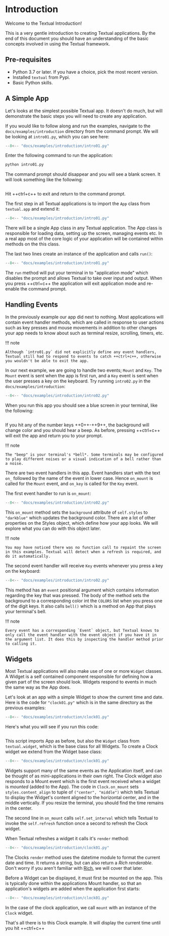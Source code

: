 # Introduction

Welcome to the Textual Introduction!

This is a very gentle introduction to creating Textual applications. By the end of this document you should have an understanding of the basic concepts involved in using the Textual framework.

## Pre-requisites

- Python 3.7 or later. If you have a choice, pick the most recent version.
- Installed `textual` from Pypi.
- Basic Python skills.

## A Simple App

Let's looks at the simplest possible Textual app. It doesn't do much, but will demonstrate the basic steps you will need to create any application.

If you would like to follow along and run the examples, navigate to the `docs/examples/introduction` directory from the command prompt. We will be looking at `intro01.py`, which you can see here:

```python title="intro01.py"
--8<-- "docs/examples/introduction/intro01.py"
```

Enter the following command to run the application:

```bash
python intro01.py
```

The command prompt should disappear and you will see a blank screen. It will look something like the following:

```{.textual path="docs/examples/introduction/intro01.py"}

```

Hit ++ctrl+c++ to exit and return to the command prompt.

The first step in all Textual applications is to import the `App` class from `textual.app` and extend it:

```python hl_lines="1 2 3 4 5" title="intro01.py"
--8<-- "docs/examples/introduction/intro01.py"
```

There will be a single App class in any Textual application. The App class is responsible for loading data, setting up the screen, managing events etc. In a real app most of the core logic of your application will be contained within methods on the this class.

The last two lines create an instance of the application and calls `run()`:

```python hl_lines="8 9" title="intro01.py"
--8<-- "docs/examples/introduction/intro01.py"
```

The `run` method will put your terminal in to "application mode" which disables the prompt and allows Textual to take over input and output. When you press ++ctrl+c++ the application will exit application mode and re-enable the command prompt.

## Handling Events

In the previously example our app did next to nothing. Most applications will contain event handler methods, which are called in response to user actions such as key presses and mouse movements in addition to other changes your app needs to know about such as terminal resize, scrolling, timers, etc.

!!! note

    Although `intro01.py` did not explicitly define any event handlers, Textual still had to respond to events to catch ++ctrl+c++, otherwise you wouldn't be able to exit the app.

In our next example, we are going to handle two events; `Mount` and `Key`. The `Mount` event is sent when the app is first run, and a `Key` event is sent when the user presses a key on the keyboard. Try running `intro02.py` in the `docs/examples/introduction`:

```python title="intro02.py"
--8<-- "docs/examples/introduction/intro02.py"
```

When you run this app you should see a blue screen in your terminal, like the following:

```{.textual path="docs/examples/introduction/intro02.py"}

```

If you hit any of the number keys ++0++-++9++, the background will change color and you should hear a beep. As before, pressing ++ctrl+c++ will exit the app and return you to your prompt.

!!! note

    The "beep" is your terminal's *bell*. Some terminals may be configured to play different noises or a visual indication of a bell rather than a noise.

There are two event handlers in this app. Event handlers start with the text `on_` followed by the name of the event in lower case. Hence `on_mount` is called for the `Mount` event, and `on_key` is called for the `Key` event.

The first event handler to run is `on_mount`:

```python hl_lines="19 20" title="intro02.py"
--8<-- "docs/examples/introduction/intro02.py"
```

This `on_mount` method sets the `background` attribute of `self.styles` to `"darkblue"` which updates the background color. There are a lot of other properties on the Styles object, which define how your app looks. We will explore what you can do with this object later.

!!! note

    You may have noticed there was no function call to repaint the screen in this examples. Textual will detect when a refresh is required, and do it automatically.

The second event handler will receive `Key` events whenever you press a key on the keyboard:

```python hl_lines="22 23 24 25" title="intro02.py"
--8<-- "docs/examples/introduction/intro02.py"
```

This method has an `event` positional argument which contains information regarding the key that was pressed. The body of the method sets the background to a corresponding color int the `COLORS` list when you press one of the digit keys. It also calls `bell()` which is a method on App that plays your terminal's bell.

!!! note

    Every event has a corresponding `Event` object, but Textual knows to only call the event handler with the event object if you have it in the argument list. It does this by inspecting the handler method prior to calling it.

## Widgets

Most Textual applications will also make use of one or more `Widget` classes. A Widget is a self contained component responsible for defining how a given part of the screen should look. Widgets respond to events in much the same way as the App does.

Let's look at an app with a simple Widget to show the current time and date. Here is the code for `"clock01.py"` which is in the same directory as the previous examples:

```python title="clock01.py"
--8<-- "docs/examples/introduction/clock01.py"
```

Here's what you will see if you run this code:

```{.textual path="docs/examples/introduction/clock01.py"}

```

This script imports App as before, but also the `Widget` class from `textual.widget`, which is the base class for all Widgets. To create a Clock widget we extend from the Widget base class:

```python title="clock01.py" hl_lines="7 8 9 10 11 12 13"
--8<-- "docs/examples/introduction/clock01.py"
```

Widgets support many of the same events as the Application itself, and can be thought of as mini-applications in their own right. The Clock widget also responds to a Mount event which is the first event received when a widget is _mounted_ (added to the App). The code in `Clock.on_mount` sets `styles.content_align` to tuple of `("center", "middle")` which tells Textual to display the Widget's content aligned to the horizontal center, and in the middle vertically. If you resize the terminal, you should find the time remains in the center.

The second line in `on_mount` calls `self.set_interval` which tells Textual to invoke the `self.refresh` function once a second to refresh the Clock widget.

When Textual refreshes a widget it calls it's `render` method:

```python title="clock01.py" hl_lines="12 13"
--8<-- "docs/examples/introduction/clock01.py"
```

The Clocks `render` method uses the datetime module to format the current date and time. It returns a string, but can also return a _Rich renderable_. Don't worry if you aren't familiar with [Rich](https://github.com/Textualize/rich), we will cover that later.

Before a Widget can be displayed, it must first be mounted on the app. This is typically done within the applications Mount handler, so that an application's widgets are added when the application first starts:

```python title="clock01.py" hl_lines="17 18"
--8<-- "docs/examples/introduction/clock01.py"
```

In the case of the clock application, we call `mount` with an instance of the `Clock` widget.

That's all there is to this Clock example. It will display the current time until you hit ++ctrl+c++
